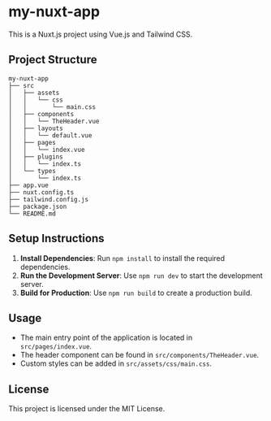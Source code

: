 # my-nuxt-app

This is a Nuxt.js project using Vue.js and Tailwind CSS.

## Project Structure

```
my-nuxt-app
├── src
│   ├── assets
│   │   └── css
│   │       └── main.css
│   ├── components
│   │   └── TheHeader.vue
│   ├── layouts
│   │   └── default.vue
│   ├── pages
│   │   └── index.vue
│   ├── plugins
│   │   └── index.ts
│   └── types
│       └── index.ts
├── app.vue
├── nuxt.config.ts
├── tailwind.config.js
├── package.json
└── README.md
```

## Setup Instructions

1. **Install Dependencies**: Run `npm install` to install the required dependencies.
2. **Run the Development Server**: Use `npm run dev` to start the development server.
3. **Build for Production**: Use `npm run build` to create a production build.

## Usage

- The main entry point of the application is located in `src/pages/index.vue`.
- The header component can be found in `src/components/TheHeader.vue`.
- Custom styles can be added in `src/assets/css/main.css`.

## License

This project is licensed under the MIT License.